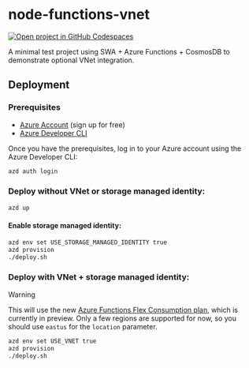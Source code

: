 # node-functions-vnet

[![Open project in GitHub Codespaces](https://img.shields.io/badge/Codespaces-Open-blue?style=flat-square&logo=github)](https://codespaces.new/sinedied/node-functions-vnet?hide_repo_select=true&ref=main&quickstart=true)

A minimal test project using SWA + Azure Functions + CosmosDB to demonstrate optional VNet integration.

## Deployment

### Prerequisites
- [Azure Account](https://azure.microsoft.com/en-us/free/) (sign up for free)
- [Azure Developer CLI](https://learn.microsoft.com/en-us/azure/developer/azure-developer-cli/install-azd?tabs=winget-windows%2Cbrew-mac%2Cscript-linux&pivots=os-windows)

Once you have the prerequisites, log in to your Azure account using the Azure Developer CLI:

```bash
azd auth login
```

### Deploy without VNet or storage managed identity:

```bash
azd up
```

#### Enable storage managed identity:

```bash
azd env set USE_STORAGE_MANAGED_IDENTITY true
azd provision
./deploy.sh
```

### Deploy with VNet + storage managed identity:

> [!WARNING]
> This will use the new [Azure Functions Flex Consumption plan](https://learn.microsoft.com/en-us/azure/azure-functions/flex-consumption-plan), which is currently in preview. Only a few regions are supported for now, so you should use `eastus` for the `location` parameter.

```bash
azd env set USE_VNET true
azd provision
./deploy.sh
```
